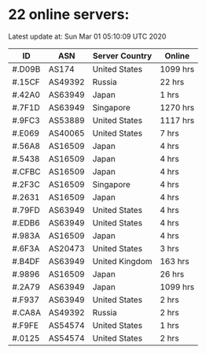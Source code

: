 # 22 online servers:

Latest update at: Sun Mar 01 05:10:09 UTC 2020

| ID | ASN | Server Country | Online |
| -- | --- | -------------- | ------ |
| #.D09B | AS174 | United States | 1099 hrs |
| #.15CF | AS49392 | Russia | 22 hrs |
| #.42A0 | AS63949 | Japan | 1 hrs |
| #.7F1D | AS63949 | Singapore | 1270 hrs |
| #.9FC3 | AS53889 | United States | 1117 hrs |
| #.E069 | AS40065 | United States | 7 hrs |
| #.56A8 | AS16509 | Japan | 4 hrs |
| #.5438 | AS16509 | Japan | 4 hrs |
| #.CFBC | AS16509 | Japan | 4 hrs |
| #.2F3C | AS16509 | Singapore | 4 hrs |
| #.2631 | AS16509 | Japan | 4 hrs |
| #.79FD | AS63949 | United States | 4 hrs |
| #.EDB6 | AS63949 | United States | 4 hrs |
| #.983A | AS16509 | Japan | 4 hrs |
| #.6F3A | AS20473 | United States | 3 hrs |
| #.B4DF | AS63949 | United Kingdom | 163 hrs |
| #.9896 | AS16509 | Japan | 26 hrs |
| #.2A79 | AS63949 | Japan | 1099 hrs |
| #.F937 | AS63949 | United States | 2 hrs |
| #.CA8A | AS49392 | Russia | 2 hrs |
| #.F9FE | AS54574 | United States | 1 hrs |
| #.0125 | AS54574 | United States | 2 hrs |

